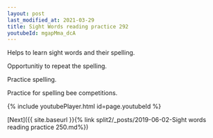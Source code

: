```yaml
---
layout: post
last_modified_at: 2021-03-29
title: Sight Words reading practice 292
youtubeId: mgapMma_dcA
---
```

 
 
Helps to learn sight words and their spelling.

Opportunitiy to repeat the spelling. 

Practice spelling. 
 
Practice for spelling bee competitions. 
 
{% include youtubePlayer.html id=page.youtubeId %}
 
 

[Next]({{ site.baseurl }}{% link  split2/_posts/2019-06-02-Sight words reading practice 250.md%})
 
